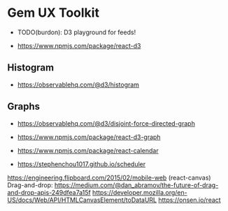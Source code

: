# Gem UX Toolkit

- TODO(burdon): D3 playground for feeds!

- https://www.npmjs.com/package/react-d3

## Histogram
- https://observablehq.com/@d3/histogram

## Graphs
- https://observablehq.com/@d3/disjoint-force-directed-graph
- https://www.npmjs.com/package/react-d3-graph

- https://www.npmjs.com/package/react-calendar
- https://stephenchou1017.github.io/scheduler

https://engineering.flipboard.com/2015/02/mobile-web (react-canvas)
Drag-and-drop: https://medium.com/@dan_abramov/the-future-of-drag-and-drop-apis-249dfea7a15f
https://developer.mozilla.org/en-US/docs/Web/API/HTMLCanvasElement/toDataURL
https://onsen.io/react
